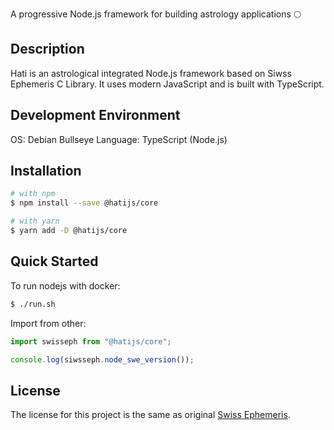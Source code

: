 A progressive Node.js framework for building astrology applications 🌕

## **Description**
Hati is an astrological integrated Node.js framework based on Siwss Ephemeris C Library. It uses modern JavaScript and is built with TypeScript.

## **Development Environment**

OS: Debian Bullseye
Language: TypeScript (Node.js)

## **Installation**

``` bash
# with npm
$ npm install --save @hatijs/core

# with yarn
$ yarn add -D @hatijs/core
```

## **Quick Started**
To run nodejs with docker:
``` bash
$ ./run.sh
```

Import from other:
``` TypeScript
import swisseph from "@hatijs/core";

console.log(siwsseph.node_swe_version());
```

## **License**
The license for this project is the same as original [Swiss Ephemeris](http://www.astro.com/swisseph/swephinfo_e.htm).
